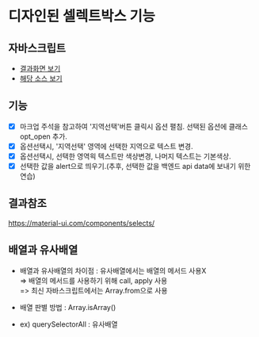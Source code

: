# 디자인된 셀렉트박스 기능

## 자바스크립트
- [결과화면 보기](https://yeony1011.github.io/2019script_ex/select/select.html)
- [해당 소스 보기](https://github.com/yeony1011/2019script_ex/blob/master/select/common.js)

## 기능
- [x] 마크업 주석을 참고하여 '지역선택'버튼 클릭시 옵션 펼침. 선택된 옵션에 클래스 opt_open 추가. 
- [x] 옵션선택시, '지역선택' 영역에 선택한 지역으로 텍스트 변경.
- [x] 옵션선택시, 선택한 영역읙 텍스트만 색상변경, 나머지 텍스트는 기본색상.
- [x] 선택한 값을 alert으로 띄우기.(추후, 선택한 값을 백엔드 api data에 보내기 위한 연습)

## 결과참조
https://material-ui.com/components/selects/

## 배열과 유사배열
- 배열과 유사배열의 차이점 : 유사배열에서는 배열의 메서드 사용X   
=> 배열의 메서드를 사용하기 위해 call, apply 사용   
=> 최신 자바스크립트에서는 Array.from으로 사용

- 배열 판별 방법 : Array.isArray()

- ex) querySelectorAll : 유사배열